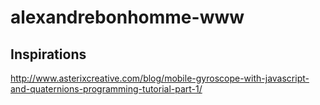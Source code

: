 # alexandrebonhomme-www

## Inspirations

http://www.asterixcreative.com/blog/mobile-gyroscope-with-javascript-and-quaternions-programming-tutorial-part-1/